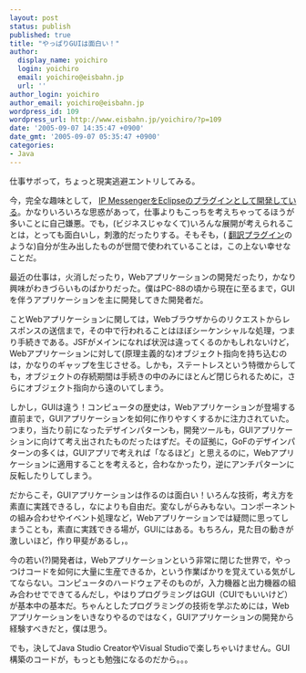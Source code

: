 ```yaml
---
layout: post
status: publish
published: true
title: "やっぱりGUIは面白い！"
author:
  display_name: yoichiro
  login: yoichiro
  email: yoichiro@eisbahn.jp
  url: ''
author_login: yoichiro
author_email: yoichiro@eisbahn.jp
wordpress_id: 109
wordpress_url: http://www.eisbahn.jp/yoichiro/?p=109
date: '2005-09-07 14:35:47 +0900'
date_gmt: '2005-09-07 05:35:47 +0900'
categories:
- Java
---
```


仕事サボって，ちょっと現実逃避エントリしてみる。

今，完全な趣味として，
[IP MessengerをEclipseのプラグインとして開発している](http://yoichiro.cocolog-nifty.com/eclipse/2005/09/ipmessenger_b0d8.html)。かなりいろいろな思惑があって，仕事よりもこっちを考えちゃってるほうが多いことに自己嫌悪。でも，(ビジネスじゃなくて)いろんな展開が考えられることは，とっても面白いし，刺激的だったりする。そもそも，(
[翻訳プラグイン](http://yoichiro.cocolog-nifty.com/eclipse/2004/11/post.html)のような)自分が生み出したものが世間で使われていることは，この上ない幸せなことだ。

最近の仕事は，火消しだったり，Webアプリケーションの開発だったり，かなり興味がわきづらいものばかりだった。僕はPC-88の頃から現在に至るまで，GUIを伴うアプリケーションを主に開発してきた開発者だ。

ことWebアプリケーションに関しては，Webブラウザからのリクエストからレスポンスの送信まで，その中で行われることはほぼシーケンシャルな処理，つまり手続きである。JSFがメインになれば状況は違ってくるのかもしれないけど，Webアプリケーションに対して(原理主義的な)オブジェクト指向を持ち込むのは，かなりのギャップを生じさせる。しかも，ステートレスという特徴からしても，オブジェクトの存続期間は手続きの中のみにほとんど閉じられるために，さらにオブジェクト指向から遠のいてしまう。

しかし，GUIは違う！コンピュータの歴史は，Webアプリケーションが登場する直前まで，GUIアプリケーションを如何に作りやすくするかに注力されていた。つまり，当たり前になったデザインパターンも，開発ツールも，GUIアプリケーションに向けて考え出されたものだったはずだ。その証拠に，GoFのデザインパターンの多くは，GUIアプリで考えれば「なるほど」と思えるのに，Webアプリケーションに適用することを考えると，合わなかったり，逆にアンチパターンに反転したりしてしまう。

だからこそ，GUIアプリケーションは作るのは面白い！いろんな技術，考え方を素直に実践できるし，なによりも自由だ。変なしがらみもない。コンポーネントの組み合わせやイベント処理など，Webアプリケーションでは疑問に思ってしまうことも，素直に実践できる場が，GUIにはある。もちろん，見た目の動きが激しいほど，作り甲斐があるし，。

今の若い(?)開発者は，Webアプリケーションという非常に閉じた世界で，やっつけコードを如何に大量に生産できるか，という作業ばかりを覚えている気がしてならない。コンピュータのハードウェアそのものが，入力機器と出力機器の組み合わせでできてるんだし，やはりプログラミングはGUI（CUIでもいいけど）が基本中の基本だ。ちゃんとしたプログラミングの技術を学ぶためには，Webアプリケーションをいきなりやるのではなく，GUIアプリケーションの開発から経験すべきだと，僕は思う。

でも，決してJava Studio CreatorやVisual Studioで楽しちゃいけません。GUI構築のコードが，もっとも勉強になるのだから。。。
